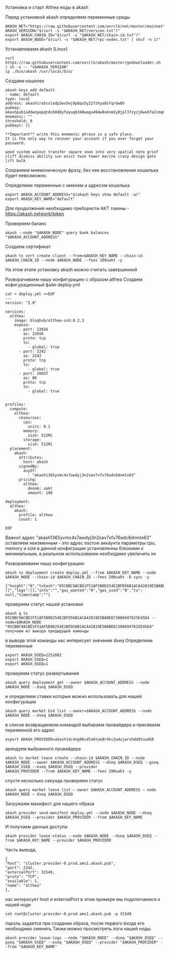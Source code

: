Установка и старт Althea ноды в akash

Перед установкой akash определяем переменные среды
```
AKASH_NET="https://raw.githubusercontent.com/ovrclk/net/master/mainnet"
AKASH_VERSION="$(curl -s "$AKASH_NET/version.txt")"
export AKASH_CHAIN_ID="$(curl -s "$AKASH_NET/chain-id.txt")"
export AKASH_NODE="$(curl -s "$AKASH_NET/rpc-nodes.txt" | shuf -n 1)"
```
Устанавливаем akash (Linux)
```
curl https://raw.githubusercontent.com/ovrclk/akash/master/godownloader.sh | sh -s -- "v$AKASH_VERSION"
cp ./bin/akash /usr/local/bin/
```

Создаем кошелек
```
akash keys add default
- name: default
type: local
address: akash1ra5sxladp3wv5ej9p8qx5y227zhya8sfqrdw8h
pubkey: akashpub1addwnpepqtdc60d8yfayuq6340waga494w9uknm2y0jpl37zyzj8wx6fa2cmq06p39e
mnemonic: ""
threshold: 0
pubkeys: []

**Important** write this mnemonic phrase in a safe place.
It is the only way to recover your account if you ever forget your password.

wood system walnut transfer square soon into very spatial note grief cliff dismiss ability sun exist twin tower marine crazy design gate lift bulk
```
Сохраняем мнемоническую фразу, без нее восстановление кошелька будет невозможно.

Определяем переменные с именем и адресом кошелька
```
export AKASH_ACCOUNT_ADDRESS="$(akash keys show default -a)"
export AKASH_KEY_NAME="default"
```
Для продолжения необходимо преборести АКТ токены - https://akash.network/token

Проверяем баланс 
```
akash --node "$AKASH_NODE" query bank balances "$AKASH_ACCOUNT_ADDRESS"
```
Создаем сертификат
```
akash tx cert create client --from=$AKASH_KEY_NAME --chain-id $AKASH_CHAIN_ID --node $AKASH_NODE --fees 200uakt -y
```
На этом этапе установку akash можно считать завершенной

Разворачиваем нашу конфигурацию с образом althea
Создаем кофигурационный файл deploy.yml
```
cat > deploy.yml <<EOF
---
version: "2.0"

services:
  althea:
    image: bloqhub/althea-ssh:0.2.3
    expose:
      - port: 22656
        as: 22656
        proto: tcp
        to:
          - global: true
      - port: 2242
        as: 2242
        proto: tcp
        to:
          - global: true
      - port: 26657
        as: 80
        proto: tcp
        to:
          - global: true


profiles:
  compute:
    althea:
      resources:
        cpu:
          units: 0.1
        memory:
          size: 512Mi
        storage:
          size: 512Mi
  placement:
    akash:
      attributes:
        host: akash
      signedBy:
        anyOf:
          - "akash1365yvmc4s7awdyj3n2sav7xfx76adc6dnmlx63"
      pricing:
        althea:
          denom: uakt
          amount: 100

deployment:
  althea:
    akash:
      profile: althea
      count: 1

EOF
```
Важно! адрес "akash1365yvmc4s7awdyj3n2sav7xfx76adc6dnmlx63" оставляем неизменным - это адрес escrow аккаунта
параметры cpu, memory и size в данной конфиграции установленны  близкими к минимальным, в реальном использовании необходимо
увеличить их

Развораяиваем нашу конфигурацию
```
akash tx deployment create deploy.yml --from $AKASH_KEY_NAME --node $AKASH_NODE --chain-id $AKASH_CHAIN_ID --fees 200uakt -b sync -y

{"height":"0","txhash":"05CBBC9ACBD1F51AF5B0D254E2BFD56B1ACA42819E5BABEEC5086947625E45D4","codespace":"","code":0,"data":"","raw_log":"[]","logs":[],"info":"","gas_wanted":"0","gas_used":"0","tx":
null,"timestamp":""}
```
проверяем статус нашей установки
```
akash q tx 05CBBC9ACBD1F51AF5B0D254E2BFD56B1ACA42819E5BABEEC5086947625E45D4 --node=$AKASH_NODE
"05CBBC9ACBD1F51AF5B0D254E2BFD56B1ACA42819E5BABEEC5086947625E45D4" получаем из вывода предыдущей команды
```
в выводе этой команды нас интересует значение dseq
Определяем переменные
```
export AKASH_DSEQ=2252882
export AKASH_GSEQ=1
export AKASH_OSEQ=1
```
проверяем статус развертывания
```
akash query deployment get --owner $AKASH_ACCOUNT_ADDRESS --node $AKASH_NODE --dseq $AKASH_DSEQ
```
и определяем ставки которые можно использовать для нашей конфигурации
```
akash query market bid list --owner=$AKASH_ACCOUNT_ADDRESS --node $AKASH_NODE --dseq $AKASH_DSEQ
```
в списке возвращвемом командой выбираем провайдера
и присвваем переменной его адрес
```
export AKASH_PROVIDER=akash14c4ng96vdle6tae8r4hc2w4ujwrshdddtuudk0
```
арендуем выбранного провайдера
```
akash tx market lease create --chain-id $AKASH_CHAIN_ID --node $AKASH_NODE --owner $AKASH_ACCOUNT_ADDRESS --dseq $AKASH_DSEQ --gseq $AKASH_GSEQ --oseq $AKASH_OSEQ --provider
$AKASH_PROVIDER --from $AKASH_KEY_NAME --fees 200uakt -y
```
спустя несколько секунда проверяем статус
```
akash query market lease list — owner $AKASH_ACCOUNT_ADDRESS — node $AKASH_NODE — dseq $AKASH_DSEQ
```
Загружаем манифест для нашего образа
```
akash provider send-manifest deploy.yml --node $AKASH_NODE --dseq $AKASH_DSEQ --provider $AKASH_PROVIDER --from $AKASH_KEY_NAME
```
И получаем данные доступа:
```
akash provider lease-status --node $AKASH_NODE --dseq $AKASH_DSEQ --from $AKASH_KEY_NAME --provider $AKASH_PROVIDER
```
Часть вывода,
```
{
"host": "cluster.provider-0.prod.ams1.akash.pub",
"port": 2242,
"externalPort": 31549,
"proto": "TCP",
"available": 1,
"name": "althea"
},
```
нас интересует host и externalPort
в этом примере мы подключаемся к нашей ноде
```
ssh root@cluster.provider-0.prod.ams1.akash.pub -p 31549
```
пароль задается при создании образа, после первого входа его необходимо сменить
Также можно просмотреть логи нашей ноды:
```
akash provider lease-logs --node "$AKASH_NODE" --dseq "$AKASH_DSEQ" --gseq "$AKASH_GSEQ" --oseq "$AKASH_OSEQ" --provider "$AKASH_PROVIDER" --from "$AKASH_KEY_NAME"
```

